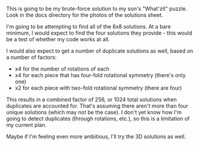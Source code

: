 This is going to be my brute-force solution to my son's "What'zit" puzzle.
Look in the docs directory for the photos of the solutions sheet.

I'm going to be attempting to find all of the 8x8 solutions.  At a bare
minimum, I would expect to find the four solutions they provide - this would be
a test of whether my code works at all.

I would also expect to get a number of duplicate solutions as well, based on a
number of factors:

 - x4 for the number of rotations of each
 - x4 for each piece that has four-fold rotational symmetry (there's only one)
 - x2 for each piece with two-fold rotational symmetry (there are four)

This results in a combined factor of 256, or 1024 total solutions when
duplicates are accounted for.  That's assuming there aren't more than four
unique solutions (which may not be the case).  I don't yet know how I'm going
to detect duplicates (through rotations, etc.), so this is a limitation of my
current plan.

Maybe if I'm feeling even more ambitious, I'll try the 3D solutions as well.
